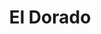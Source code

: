 ---
title: El Dorado
slug: "kraken"
description: "Als eindopdracht bij de 2e schijf,
              moest er een campagne worden
              gecreëerd voor een pretpark,
              foodtruck of ruimtereis. Hierbij
              konden de studenten hun creaviteit
              de vrije loop laten gaan en de
              resultaten waren soms subliem!<br>
              Amandine, heeft gekozen voor een
              campagne te maken over een pretpark
              en dit was het resultaat."
type: "intern"
members:
    - name: "Amandine Faingnaert"
      direction: "Cross-Media Ontwerp"
      subdirection: "Graphic Design"
      disk: "2e Schijf"
thumbnail:
    url: "kraken/thumb.png"
    alt: ""
    height: 2
    width: 1
    text-color: "d6447a"
    background-color: "d6447a"
media:
    - url: "kraken/1.jpg"
      type: "image"
    - url: "kraken/2.jpg"
      type: "image"
      text: "Bij het starten van een campagne, begin je met het ontwikkelen van een logo. Hier gaan vele voorstudies aan
            vooraf. Als de klant tevreden is met een van de voorstellen, dan begint de uitwerking, zoals hierboven."
    - url: "kraken/3.jpg"
      type: "image"
      text: "Bij de opdracht was het de bedoeling een mascotte voor de campagne te onwtikkelen, deze reflecteert waarvoor
            de onderneming of de campagne staat."
    - url: "kraken/4.jpg"
      type: "image"
      text: "Er moet reclame worden gemaakt. Dit doen we met behulp van allerlei toepassingen waaronder een poster.
            Deze bestaat uit een blikvanger en de informatie die nodig is om de mensen te triggeren. Eens je je idee hebt
            uitgetekend, kan de uitwerking hiervan beginnen."
    - url: "kraken/5.jpg"
      type: "image"
      text: "Het afgewerkte product is een poster met een blikvanger die in het oog schiet van een voorbijganger en hem
            triggert om eens een kijkje te gaan nemen in het park."
    - url: "kraken/6.jpg"
      type: "image"
    - url: "kraken/7.jpg"
      type: "image"
      text: "Je hebt natuurlijk nood aan een ticket om het park te kunnen betreden, dit moet ook ontworpen worden. Heel de
            campagne moet een samenhang hebben, dus zoek je naar een ticket dat in de stijl van de campagne ligt."    
    - url: "kraken/8.jpg"
      type: "image"
      text: "Uiteindelijk krijgen de bezoekers een kaart om zich te kunnen oriënteren in het park en kunnen ze genieten van
            een dag vol avontuur en adrenaline."    
created: 20/01/2017
order: 7
---